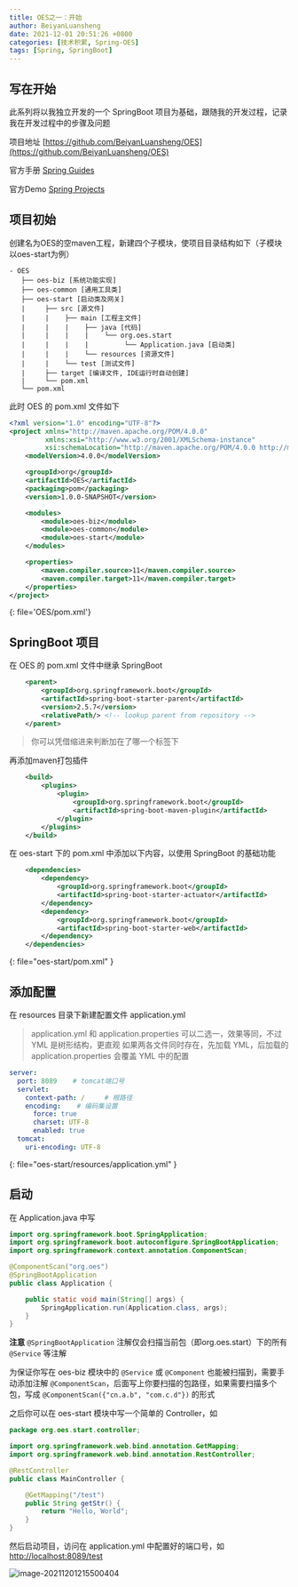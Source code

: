 ```yaml
---
title: OES之一：开始
author: BeiyanLuansheng
date: 2021-12-01 20:51:26 +0800
categories: [技术积累, Spring-OES]
tags: [Spring, SpringBoot]
---
```


## 写在开始

此系列将以我独立开发的一个 SpringBoot 项目为基础，跟随我的开发过程，记录我在开发过程中的步骤及问题

项目地址 [https://github.com/BeiyanLuansheng/OES](https://github.com/BeiyanLuansheng/OES)

官方手册 [Spring Guides](https://spring.io/guides)

官方Demo [Spring Projects](https://spring.io/projects)

## 项目初始

创建名为OES的空maven工程，新建四个子模块，使项目目录结构如下（子模块以oes-start为例）

```
- OES
   ├── oes-biz [系统功能实现]
   ├── oes-common [通用工具类]
   ├── oes-start [启动类及网关]
   |     ├── src [源文件]
   |     |    ├── main [工程主文件]
   |     |    |    ├── java [代码]
   |     |    |    |    └── org.oes.start
   |     |    |    |         └── Application.java [启动类]
   |     |    |    └── resources [资源文件]
   |     |    └── test [测试文件]
   |     ├── target [编译文件, IDE运行时自动创建]
   |     └── pom.xml
   └── pom.xml
```

此时 OES 的 pom.xml 文件如下

```xml
<?xml version="1.0" encoding="UTF-8"?>
<project xmlns="http://maven.apache.org/POM/4.0.0"
         xmlns:xsi="http://www.w3.org/2001/XMLSchema-instance"
         xsi:schemaLocation="http://maven.apache.org/POM/4.0.0 http://maven.apache.org/xsd/maven-4.0.0.xsd">
    <modelVersion>4.0.0</modelVersion>

    <groupId>org</groupId>
    <artifactId>OES</artifactId>
    <packaging>pom</packaging>
    <version>1.0.0-SNAPSHOT</version>

    <modules>
        <module>oes-biz</module>
        <module>oes-common</module>
        <module>oes-start</module>
    </modules>

    <properties>
        <maven.compiler.source>11</maven.compiler.source>
        <maven.compiler.target>11</maven.compiler.target>
    </properties>
</project>
```
{: file='OES/pom.xml'}

## SpringBoot 项目

在 OES 的 pom.xml 文件中继承 SpringBoot

```xml
    <parent>
        <groupId>org.springframework.boot</groupId>
        <artifactId>spring-boot-starter-parent</artifactId>
        <version>2.5.7</version>
        <relativePath/> <!-- lookup parent from repository -->
    </parent>
```

> 你可以凭借缩进来判断加在了哪一个标签下

再添加maven打包插件

```xml
    <build>
        <plugins>
            <plugin>
                <groupId>org.springframework.boot</groupId>
                <artifactId>spring-boot-maven-plugin</artifactId>
            </plugin>
        </plugins>
    </build>
```

在 oes-start 下的 pom.xml 中添加以下内容，以使用 SpringBoot 的基础功能

```xml
    <dependencies>
        <dependency>
            <groupId>org.springframework.boot</groupId>
            <artifactId>spring-boot-starter-actuator</artifactId>
        </dependency>
        <dependency>
            <groupId>org.springframework.boot</groupId>
            <artifactId>spring-boot-starter-web</artifactId>
        </dependency>
    </dependencies>
```
{: file="oes-start/pom.xml" }

## 添加配置

在 resources 目录下新建配置文件 application.yml

> application.yml 和 application.properties 可以二选一，效果等同，不过 YML 是树形结构，更直观
> 如果两各文件同时存在，先加载 YML，后加载的 application.properties 会覆盖 YML 中的配置

```yml
server:
  port: 8089    # tomcat端口号
  servlet:
    context-path: /     # 根路径
    encoding:    # 编码集设置
      force: true
      charset: UTF-8
      enabled: true
  tomcat:
    uri-encoding: UTF-8
```
{: file="oes-start/resources/application.yml" }

## 启动

在 Application.java 中写

```java
import org.springframework.boot.SpringApplication;
import org.springframework.boot.autoconfigure.SpringBootApplication;
import org.springframework.context.annotation.ComponentScan;

@ComponentScan("org.oes")
@SpringBootApplication
public class Application {

    public static void main(String[] args) {
        SpringApplication.run(Application.class, args);
    }
}
```

**注意** `@SpringBootApplication` 注解仅会扫描当前包（即org.oes.start）下的所有 `@Service` 等注解

为保证你写在 oes-biz 模块中的 `@Service` 或 `@Component` 也能被扫描到，需要手动添加注解 `@ComponentScan`，后面写上你要扫描的包路径，如果需要扫描多个包，写成 `@ComponentScan({"cn.a.b", "com.c.d"})` 的形式

之后你可以在 oes-start 模块中写一个简单的 Controller，如

```java
package org.oes.start.controller;

import org.springframework.web.bind.annotation.GetMapping;
import org.springframework.web.bind.annotation.RestController;

@RestController
public class MainController {

    @GetMapping("/test")
    public String getStr() {
        return "Hello, World";
    }
}
```

然后启动项目，访问在 application.yml 中配置好的端口号，如 [http://localhost:8089/test](http://localhost:8089/test)

![image-20211201215500404](/oes/image-20211201215500404.png)